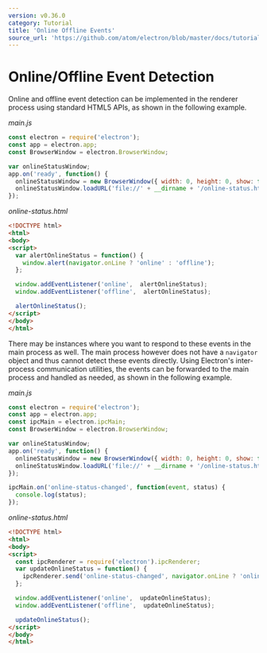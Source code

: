 ```yaml
---
version: v0.36.0
category: Tutorial
title: 'Online Offline Events'
source_url: 'https://github.com/atom/electron/blob/master/docs/tutorial/online-offline-events.md'
---
```


# Online/Offline Event Detection

Online and offline event detection can be implemented in the renderer process
using standard HTML5 APIs, as shown in the following example.

_main.js_

```javascript
const electron = require('electron');
const app = electron.app;
const BrowserWindow = electron.BrowserWindow;

var onlineStatusWindow;
app.on('ready', function() {
  onlineStatusWindow = new BrowserWindow({ width: 0, height: 0, show: false });
  onlineStatusWindow.loadURL('file://' + __dirname + '/online-status.html');
});
```

_online-status.html_

```html
<!DOCTYPE html>
<html>
<body>
<script>
  var alertOnlineStatus = function() {
    window.alert(navigator.onLine ? 'online' : 'offline');
  };

  window.addEventListener('online',  alertOnlineStatus);
  window.addEventListener('offline',  alertOnlineStatus);

  alertOnlineStatus();
</script>
</body>
</html>
```

There may be instances where you want to respond to these events in the
main process as well. The main process however does not have a
`navigator` object and thus cannot detect these events directly. Using
Electron's inter-process communication utilities, the events can be forwarded
to the main process and handled as needed, as shown in the following example.

_main.js_

```javascript
const electron = require('electron');
const app = electron.app;
const ipcMain = electron.ipcMain;
const BrowserWindow = electron.BrowserWindow;

var onlineStatusWindow;
app.on('ready', function() {
  onlineStatusWindow = new BrowserWindow({ width: 0, height: 0, show: false });
  onlineStatusWindow.loadURL('file://' + __dirname + '/online-status.html');
});

ipcMain.on('online-status-changed', function(event, status) {
  console.log(status);
});
```

_online-status.html_

```html
<!DOCTYPE html>
<html>
<body>
<script>
  const ipcRenderer = require('electron').ipcRenderer;
  var updateOnlineStatus = function() {
    ipcRenderer.send('online-status-changed', navigator.onLine ? 'online' : 'offline');
  };

  window.addEventListener('online',  updateOnlineStatus);
  window.addEventListener('offline',  updateOnlineStatus);

  updateOnlineStatus();
</script>
</body>
</html>
```
